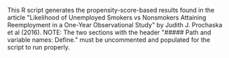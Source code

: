 This R script generates the propensity-score-based results found in the article "Likelihood of Unemployed Smokers vs Nonsmokers Attaining Reemployment in a One-Year Observational Study" by Judith J. Prochaska et al (2016). NOTE: The two sections with the header "##### Path and variable names: Define." must be uncommented and populated for the script to run properly.
